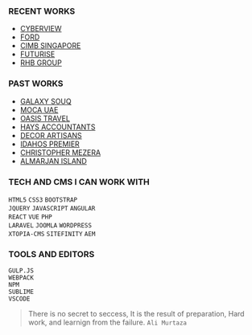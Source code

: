 
### RECENT WORKS 
-  [CYBERVIEW](http://cyberview.com.my/)  
-  [FORD](https://www.sdacford.com.my/)  
-  [CIMB SINGAPORE](https://www.cimbbank.com.sg/en/personal/index.html)  
-  [FUTURISE](http://futurise.com.my/)
-  [RHB GROUP](https://www.rhbgroup.com/)

### PAST WORKS  
-  [GALAXY SOUQ](https://galaxysouq.com/)
-  [MOCA UAE](http://mocauae.ae/)
-  [OASIS TRAVEL](https://www.oasistraveluae.com/)
-  [HAYS ACCOUNTANTS](http://www.hayes-accountants.co.uk/)
-  [DECOR ARTISANS](http://decorartisans.com/rent-a-bouquet)
-  [IDAHOS PREMIER](http://www.quickrealtor.com/)
-  [CHRISTOPHER MEZERA](http://christophermezera.com/)
-  [ALMARJAN ISLAND](http://almarjanisland.com/)

### TECH AND CMS I CAN WORK WITH
`HTML5` `CSS3` `BOOTSTRAP`  
`JQUERY` `JAVASCRIPT` `ANGULAR`  
`REACT` `VUE` `PHP`  
`LARAVEL` `JOOMLA` `WORDPRESS`  
`XTOPIA-CMS` `SITEFINITY` `AEM`  


### TOOLS AND EDITORS
`GULP.JS`  
`WEBPACK`  
`NPM`  
`SUBLIME`  
`VSCODE`  

> There is no secret to seccess, It is the result of preparation, Hard work, and learnign from the failure. `Ali Murtaza`




